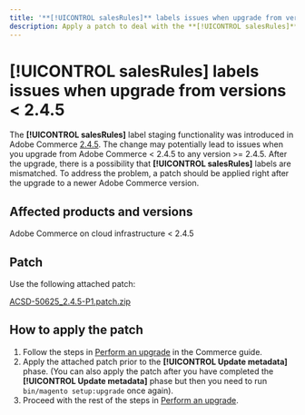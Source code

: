 ```yaml
---
title: '**[!UICONTROL salesRules]** labels issues when upgrade from versions < 2.4.5'
description: Apply a patch to deal with the **[!UICONTROL salesRules]** issues when upgrading from Adobe Commerce versions < 2.4.5.
---
```

# **[!UICONTROL salesRules]** labels issues when upgrade from versions < 2.4.5

The **[!UICONTROL salesRules]** label staging functionality was introduced in Adobe Commerce [2.4.5](/docs/commerce-operations/release/notes/adobe-commerce/2-4-5.html). The change may potentially lead to issues when you upgrade from Adobe Commerce < 2.4.5 to any version >= 2.4.5. After the upgrade, there is a possibility that **[!UICONTROL salesRules]** labels are mismatched. To address the problem, a patch should be applied right after the upgrade to a newer Adobe Commerce version.

## Affected products and versions

Adobe Commerce on cloud infrastructure < 2.4.5

## Patch

Use the following attached patch:

[ACSD-50625_2.4.5-P1.patch.zip](assets/ACSD-50625_2.4.5-p1.patch.zip)

## How to apply the patch

1. Follow the steps in [Perform an upgrade](https://experienceleague.adobe.com/docs/commerce-operations/upgrade-guide/implementation/perform-upgrade.html) in the Commerce guide.
1. Apply the attached patch prior to the **[!UICONTROL Update metadata]** phase.
    (You can also apply the patch after you have completed the **[!UICONTROL Update metadata]** phase but then you need to run `bin/magento setup:upgrade` once again).
1. Proceed with the rest of the steps in [Perform an upgrade](https://experienceleague.adobe.com/docs/commerce-operations/upgrade-guide/implementation/perform-upgrade.html).
